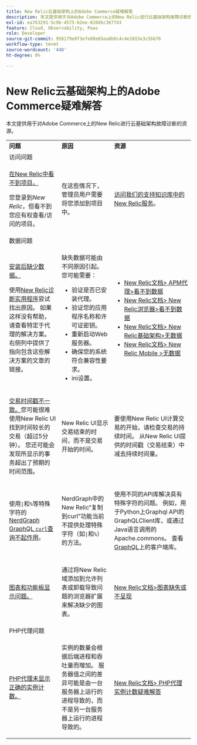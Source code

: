 ```yaml
---
title: New Relic云基础架构上的Adobe Commerce疑难解答
description: 本文提供用于对Adobe Commerce上的New Relic进行云基础架构故障诊断的资源。
exl-id: ea763291-5c9b-4575-b2ee-820dbc367743
feature: Cloud, Observability, Paas
role: Developer
source-git-commit: 958179e0f3efe08e65ea8b0c4c4e1015e3c5bb76
workflow-type: tm+mt
source-wordcount: '448'
ht-degree: 0%

---
```


# New Relic云基础架构上的Adobe Commerce疑难解答

本文提供用于对Adobe Commerce上的New Relic进行云基础架构故障诊断的资源。

<table>
<tbody>
<tr>
<td class="wysiwyg-text-align-center"><strong>问题</strong></td>
<td class="wysiwyg-text-align-center"><strong>原因</strong></td>
<td class="wysiwyg-text-align-center"><strong>资源</strong></td>
</tr>
<tr>
<td class="wysiwyg-text-align-center" colspan="3">访问问题</td>
</tr>
<tr>
<td>
<p><u>在New Relic中看不到项目。</u></p>
<p>您登录到<em>New Relic</em>，但看不到您应有权查看/访问的项目。</p>
</td>
<td>
<p>在这些情况下，管理员用户需要将您添加到项目中。</p>
</td>
<td>
<p><a href="https://experienceleague.adobe.com/docs/commerce-knowledge-base/kb/faq/access-new-relic-services.html?lang=zh-Hans">访问我们的支持知识库中的New Relic服务</a>。</p>
</td>
</tr>
<tr>
<td class="wysiwyg-text-align-center" colspan="3">数据问题</td>
</tr>
<tr>
<td>
<p><u>安装后缺少数据。</u></p>
<p>使用<a href="https://docs.newrelic.com/docs/agents/manage-apm-agents/troubleshooting/new-relic-diagnostics">New Relic诊断实用程序</a>尝试找出原因。 如果这样没有帮助，请查看特定于代理的解决方案。 右侧列中提供了指向包含这些解决方案的文章的链接。</p>
</td>
<td>
<p>缺失数据可能由不同原因引起。 您可能需要：</p>
<ul>
<li>验证是否已安装代理。</li>
<li>验证您的应用程序名称和许可证密钥。</li>
<li>重新启动Web服务器。</li>
<li>确保您的系统符合兼容性要求。</li>
<li>ini设置。</li>
</ul>
</td>
<td>
<ul>
<li><a href="https://docs.newrelic.com/docs/agents/manage-apm-agents/troubleshooting/not-seeing-data#apm-agents">New Relic文档&gt; APM代理&gt;看不到数据</a></li>
<li><a href="https://docs.newrelic.com/docs/agents/manage-apm-agents/troubleshooting/not-seeing-data#browser-agent">New Relic文档&gt; New Relic浏览器&gt;看不到数据</a></li>
<li><a href="https://docs.newrelic.com/docs/agents/manage-apm-agents/troubleshooting/not-seeing-data#infrastructure-agents">New Relic文档&gt; New Relic基础架构&gt;无数据</a></li>
<li><a href="https://docs.newrelic.com/docs/agents/manage-apm-agents/troubleshooting/not-seeing-data#mobile-agents">New Relic文档&gt; New Relic Mobile &gt;无数据</a></li>
</ul>
</td>
</tr>
<tr>
<td>
<p><u>交易时间戳不一致。</u>您可能很难使用New Relic UI找到时间较长的交易（超过5分钟）。 您还可能会发现所显示的事务超出了预期的时间范围。</p>
</td>
<td>
<p>New Relic UI显示交易结束的时间，而不是交易开始的时间。</p>
</td>
<td>
<p>要使用New Relic UI计算交易的开始，请检查交易的持续时间。 从New Relic UI提供的时间戳（交易结束）中减去持续时间量。</p>
</td>
</tr>
<tr>
<td>
<p>使用<code>|</code>和<code>%</code>等特殊字符的<u>NerdGraph GraphQL <code>curl</code>查询不起作用</u>。</p>
</td>
<td>
<p>NerdGraph中的New Relic“复制到curl”功能当前不提供处理特殊字符（如<code>|</code>和<code>%</code>）的方法。</p>
</td>
<td>
<p>使用不同的API库解决具有特殊字符的问题。 例如，用于Python上Graphql API的GraphQLClient库，或通过Java语言调用的Apache.commons。 查看<a href="https://graphql.org/code/">GraphQL</a>上的客户端库。</p>
</td>
</tr>
<tr>
<td>
<p><u>图表和功能板显示问题。</u></p>
</td>
<td>
<p>通过将New Relic域添加到允许列表或卸载导致问题的浏览器扩展来解决缺少的图表。</p>
</td>
<td>
<p><a href="https://docs.newrelic.com/docs/apm/new-relic-apm/troubleshooting/charts-missing-or-do-not-render">New Relic文档&gt;图表缺失或不呈现</a> </p>
</td>
</tr>
<tr>
<td class="wysiwyg-text-align-center" colspan="3">PHP代理问题</td>
</tr>
<tr>
<td>
<p><u>PHP代理未显示正确的实例计数。</u></p>
</td>
<td>
<p>实例的数量会根据后端进程和吞吐量而增加。 服务器值之间的差异可能是由一台服务器上运行的进程导致的，而不是另一台服务器上运行的进程导致的。</p>
</td>
<td>
<p><a href="https://docs.newrelic.com/docs/agents/php-agent/troubleshooting/troubleshoot-php-agent-instance-count">New Relic文档&gt; PHP代理实例计数疑难解答</a> </p>
</td>
</tr>
</tbody>
</table>
